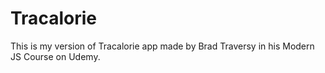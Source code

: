 # Tracalorie
This is my version of Tracalorie app made by Brad Traversy in his Modern JS Course on Udemy.
